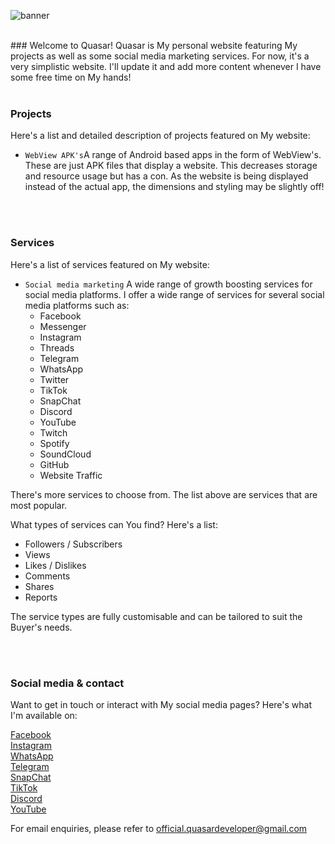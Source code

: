 ![banner](https://github.com/user-attachments/assets/6972d1c6-cfbb-4171-8131-fcc7e75ba4fb)

<br>  
### Welcome to Quasar!
Quasar is My personal website featuring My projects as well as some social media marketing services. For now, it's a very simplistic website. I'll update it and add more content whenever I have some free time on My hands!

<br>  
 <br>  

### Projects
Here's a list and detailed description of projects featured on My website:

- `WebView APK's`A range of Android based apps in the form of WebView's. These are just APK files that display a website. This decreases storage and resource usage but has a con. As the website is being displayed instead of the actual app, the dimensions and styling may be slightly off!

<br>  
 <br>  

### Services
Here's a list of services featured on My website:

- `Social media marketing` A wide range of growth boosting services for social media platforms. I offer a wide range of services for several social media platforms such as:
  - Facebook
  - Messenger
  - Instagram
  - Threads
  - Telegram
  - WhatsApp
  - Twitter
  - TikTok
  - SnapChat
  - Discord
  - YouTube
  - Twitch
  - Spotify
  - SoundCloud
  - GitHub
  - Website Traffic

There's more services to choose from. The list above are services that are most popular.

What types of services can You find? Here's a list:
- Followers / Subscribers
- Views
- Likes / Dislikes
- Comments
- Shares
- Reports

The service types are fully customisable and can be tailored to suit the Buyer's needs.

<br>  
 <br>  

### Social media & contact
Want to get in touch or interact with My social media pages? Here's what I'm available on:

[Facebook](https://google.com/404)  
[Instagram](https://google.com/404)  
[WhatsApp](https://google.com/404)  
[Telegram](https://google.com/404)  
[SnapChat](https://google.com/404)  
[TikTok](https://google.com/404)  
[Discord](https://google.com/404)  
[YouTube](https://google.com/404)  

For email enquiries, please refer to [official.quasardeveloper@gmail.com](https://gmail.com)
